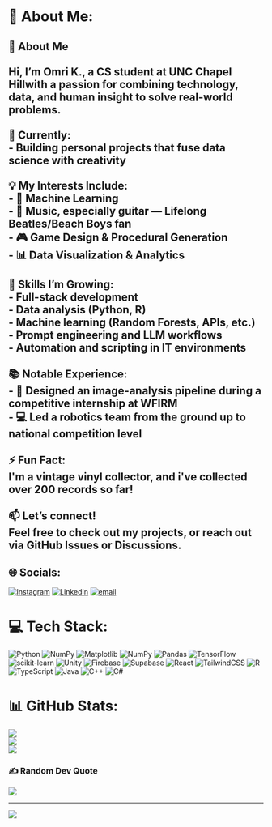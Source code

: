 # 💫 About Me:
## 👋 About Me<br><br>Hi, I’m **Omri K.**, a CS student at UNC Chapel Hillwith a passion for combining **technology**, **data**, and **human insight** to solve real-world problems.<br><br>🔭 **Currently:**  <br>- Building personal projects that fuse data science with creativity  <br><br>💡 **My Interests Include:**  <br>- 🧠 Machine Learning  <br>- 🎸 Music, especially guitar — Lifelong Beatles/Beach Boys fan  <br>- 🎮 Game Design & Procedural Generation  <br>- 📊 Data Visualization & Analytics  <br><br>🌱 **Skills I’m Growing:**  <br>- Full-stack development  <br>- Data analysis (Python, R)  <br>- Machine learning (Random Forests, APIs, etc.)  <br>- Prompt engineering and LLM workflows  <br>- Automation and scripting in IT environments<br><br>📚 **Notable Experience:**  <br>- 📍 Designed an image-analysis pipeline during a competitive internship at WFIRM  <br>- 💻 Led a robotics team from the ground up to national competition level  <br><br>⚡ **Fun Fact:**  <br>I'm a vintage vinyl collector, and i've collected over 200 records so far!<br><br>📫 **Let’s connect!**  <br>Feel free to check out my projects, or reach out via GitHub Issues or Discussions.


## 🌐 Socials:
[![Instagram](https://img.shields.io/badge/Instagram-%23E4405F.svg?logo=Instagram&logoColor=white)](https://instagram.com/omri_kavaler) [![LinkedIn](https://img.shields.io/badge/LinkedIn-%230077B5.svg?logo=linkedin&logoColor=white)](https://linkedin.com/in/omri-kavaler-415b60332) [![email](https://img.shields.io/badge/Email-D14836?logo=gmail&logoColor=white)](mailto:omri.kavaler@gmail.com) 

# 💻 Tech Stack:
![Python](https://img.shields.io/badge/python-3670A0?style=for-the-badge&logo=python&logoColor=ffdd54) ![NumPy](https://img.shields.io/badge/numpy-%23013243.svg?style=for-the-badge&logo=numpy&logoColor=white) ![Matplotlib](https://img.shields.io/badge/Matplotlib-%23ffffff.svg?style=for-the-badge&logo=Matplotlib&logoColor=black) ![NumPy](https://img.shields.io/badge/numpy-%23013243.svg?style=for-the-badge&logo=numpy&logoColor=white) ![Pandas](https://img.shields.io/badge/pandas-%23150458.svg?style=for-the-badge&logo=pandas&logoColor=white) ![TensorFlow](https://img.shields.io/badge/TensorFlow-%23FF6F00.svg?style=for-the-badge&logo=TensorFlow&logoColor=white) ![scikit-learn](https://img.shields.io/badge/scikit--learn-%23F7931E.svg?style=for-the-badge&logo=scikit-learn&logoColor=white) ![Unity](https://img.shields.io/badge/unity-%23000000.svg?style=for-the-badge&logo=unity&logoColor=white) ![Firebase](https://img.shields.io/badge/firebase-a08021?style=for-the-badge&logo=firebase&logoColor=ffcd34) ![Supabase](https://img.shields.io/badge/Supabase-3ECF8E?style=for-the-badge&logo=supabase&logoColor=white) ![React](https://img.shields.io/badge/react-%2320232a.svg?style=for-the-badge&logo=react&logoColor=%2361DAFB) ![TailwindCSS](https://img.shields.io/badge/tailwindcss-%2338B2AC.svg?style=for-the-badge&logo=tailwind-css&logoColor=white) ![R](https://img.shields.io/badge/r-%23276DC3.svg?style=for-the-badge&logo=r&logoColor=white) ![TypeScript](https://img.shields.io/badge/typescript-%23007ACC.svg?style=for-the-badge&logo=typescript&logoColor=white) ![Java](https://img.shields.io/badge/java-%23ED8B00.svg?style=for-the-badge&logo=openjdk&logoColor=white) ![C++](https://img.shields.io/badge/c++-%2300599C.svg?style=for-the-badge&logo=c%2B%2B&logoColor=white) ![C#](https://img.shields.io/badge/c%23-%23239120.svg?style=for-the-badge&logo=csharp&logoColor=white)
# 📊 GitHub Stats:
![](https://github-readme-stats.vercel.app/api?username=aurumjpg&theme=dark&hide_border=false&include_all_commits=false&count_private=false)<br/>
![](https://nirzak-streak-stats.vercel.app/?user=aurumjpg&theme=dark&hide_border=false)<br/>
![](https://github-readme-stats.vercel.app/api/top-langs/?username=aurumjpg&theme=dark&hide_border=false&include_all_commits=false&count_private=false&layout=compact)

### ✍️ Random Dev Quote
![](https://quotes-github-readme.vercel.app/api?type=horizontal&theme=radical)

---
[![](https://visitcount.itsvg.in/api?id=aurumjpg&icon=0&color=0)](https://visitcount.itsvg.in)

<!-- Proudly created with GPRM ( https://gprm.itsvg.in ) -->
